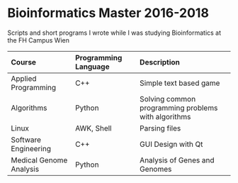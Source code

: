 # Bioinformatics Master 2016-2018

Scripts and short programs I wrote while I was studying Bioinformatics at the FH Campus Wien

Course | Programming Language | Description
:---- | :---- | :---
Applied Programming | C++ | Simple text based game
Algorithms | Python | Solving common programming problems with algorithms
Linux | AWK, Shell | Parsing files
Software Engineering | C++ | GUI Design with Qt
Medical Genome Analysis | Python | Analysis of Genes and Genomes
